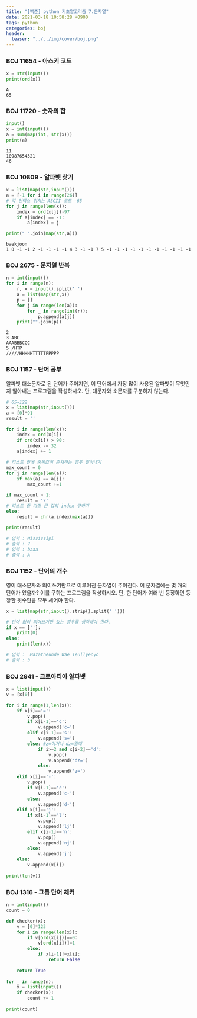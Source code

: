 ```yaml
---
title: "[백준] python 기초알고리즘 7.문자열"
date: 2021-03-18 10:58:28 +0900
tags: python
categories: boj
header:
  teaser: "../../img/cover/boj.png"
---
```




### BOJ 11654 - 아스키 코드


```python
x = str(input())
print(ord(x))
```

    A
    65


### BOJ 11720 - 숫자의 합


```python
input()
x = int(input())
a = sum(map(int, str(x)))
print(a)
```

    11
    10987654321
    46


### BOJ 10809 - 알파벳 찾기


```python
x = list(map(str,input()))
a = [-1 for i in range(26)]
# 각 인덱스 위치는 ASCII 코드 -65
for j in range(len(x)):
    index = ord(x[j])-97
    if a[index] == -1:
        a[index] = j

print(" ".join(map(str,a)))
```

    baekjoon
    1 0 -1 -1 2 -1 -1 -1 -1 4 3 -1 -1 7 5 -1 -1 -1 -1 -1 -1 -1 -1 -1 -1 -1


### BOJ 2675 - 문자열 반복


```python
n = int(input())
for i in range(n):
    r, x = input().split(' ')
    a = list(map(str,x))
    p = []
    for j in range(len(a)):
        for _ in range(int(r)):
            p.append(a[j])
    print("".join(p))
```

    2
    3 ABC
    AAABBBCCC
    5 /HTP
    /////HHHHHTTTTTPPPPP

### BOJ 1157 - 단어 공부
알파벳 대소문자로 된 단어가 주어지면, 이 단어에서 가장 많이 사용된 알파벳이 무엇인지 알아내는 프로그램을 작성하시오. 단, 대문자와 소문자를 구분하지 않는다.

```python
# 65~122
x = list(map(str,input()))
a = [0]*91
result = ''

for i in range(len(x)):
    index = ord(x[i])
    if ord(x[i]) > 90:
        index -= 32
    a[index] += 1
    
# 리스트 안에 중복값이 존재하는 경우 알아내기
max_count = 0
for j in range(len(a)):
    if max(a) == a[j]:
        max_count +=1

if max_count > 1:
    result = '?'
# 리스트 중 가장 큰 값의 index 구하기
else:
    result = chr(a.index(max(a)))

print(result)
```

```python
# 입력 : Mississipi
# 출력 : ?
# 입력 : baaa
# 출력 : A
```

### BOJ 1152 - 단어의 개수
영어 대소문자와 띄어쓰기만으로 이루어진 문자열이 주어진다. 이 문자열에는 몇 개의 단어가 있을까? 이를 구하는 프로그램을 작성하시오. 단, 한 단어가 여러 번 등장하면 등장한 횟수만큼 모두 세어야 한다.

```python
x = list(map(str,input().strip().split(' ')))

# 단어 없이 띄어쓰기만 있는 경우를 생각해야 한다.
if x == ['']:
    print(0)
else:
    print(len(x))
```

```python
# 입력 :  Mazatneunde Wae Teullyeoyo
# 출력 : 3
```

### BOJ 2941 - 크로아티아 알파벳

```python
x = list(input())
v = [x[0]]

for i in range(1,len(x)):
    if x[i]=='=':
        v.pop()
        if x[i-1]=='c':
            v.append('c=')
        elif x[i-1]=='s':
            v.append('s=')
        else: #z=이거나 dz=일때
            if i>=2 and x[i-2]=='d':
                v.pop()
                v.append('dz=')
            else:
                v.append('z=')
    elif x[i]=='-':
        v.pop()
        if x[i-1]=='c':
            v.append('c-')
        else:
            v.append('d-')
    elif x[i]=='j':
        if x[i-1]=='l':
            v.pop()
            v.append('lj')
        elif x[i-1]=='n':
            v.pop()
            v.append('nj')
        else:
            v.append('j')
    else:
        v.append(x[i])
        
print(len(v))
```

### BOJ 1316 - 그룹 단어 체커

```python
n = int(input())
count = 0

def checker(x):
    v = [0]*123
    for i in range(len(x)):
        if v[ord(x[i])]==0:
            v[ord(x[i])]=1
        else:
            if x[i-1]!=x[i]:
                return False
            
    return True
    
for _ in range(n):
    x = list(input())
    if checker(x):
        count += 1
    
print(count)
```